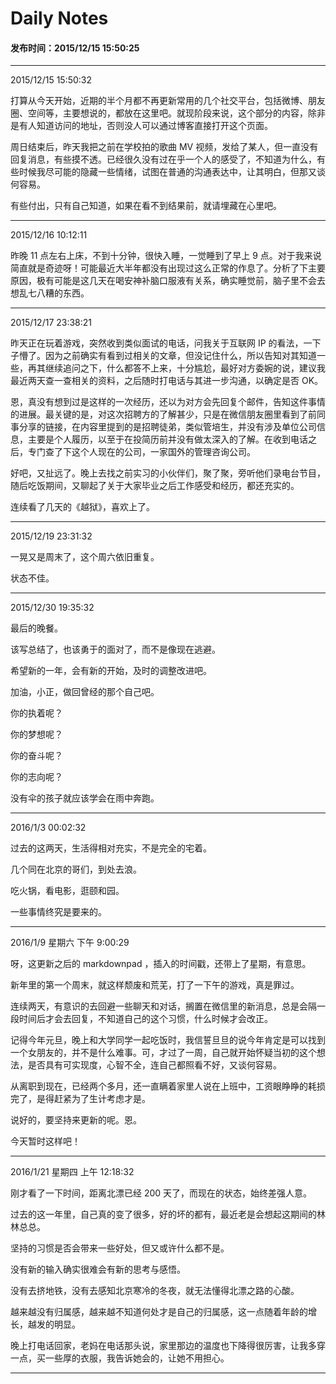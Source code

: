 Daily Notes
===

#### 发布时间：2015/12/15 15:50:25 

----------
2015/12/15 15:50:32  

打算从今天开始，近期的半个月都不再更新常用的几个社交平台，包括微博、朋友圈、空间等，主要想说的，都放在这里吧。就现阶段来说，这个部分的内容，除非是有人知道访问的地址，否则没人可以通过博客直接打开这个页面。

周日结束后，昨天我把之前在学校拍的歌曲 MV 视频，发给了某人，但一直没有回复消息，有些摸不透。已经很久没有过在乎一个人的感受了，不知道为什么，有些时候我尽可能的隐藏一些情绪，试图在普通的沟通表达中，让其明白，但那又谈何容易。

有些付出，只有自己知道，如果在看不到结果前，就请埋藏在心里吧。


----------
2015/12/16 10:12:11 

昨晚 11 点左右上床，不到十分钟，很快入睡，一觉睡到了早上 9 点。对于我来说简直就是奇迹呀！可能最近大半年都没有出现过这么正常的作息了。分析了下主要原因，极有可能是这几天在喝安神补脑口服液有关系，确实睡觉前，脑子里不会去想乱七八糟的东西。



----------
2015/12/17 23:38:21 

昨天正在玩着游戏，突然收到类似面试的电话，问我关于互联网 IP 的看法，一下子懵了。因为之前确实有看到过相关的文章，但没记住什么，所以告知对其知道一些，再其继续追问之下，什么都答不上来，十分尴尬，最好对方委婉的说，建议我最近两天查一查相关的资料，之后随时打电话与其进一步沟通，以确定是否 OK。

恩，真没有想到过是这样的一次经历，还以为对方会先回复个邮件，告知这件事情的进展。最关键的是，对这次招聘方的了解甚少，只是在微信朋友圈里看到了前同事分享的链接，在内容里提到的是招聘徒弟，类似管培生，并没有涉及单位公司信息，主要是个人履历，以至于在投简历前并没有做太深入的了解。在收到电话之后，专门查了下这个人现在的公司，一家国外的管理咨询公司。

好吧，又扯远了。晚上去找之前实习的小伙伴们，聚了聚，旁听他们录电台节目，随后吃饭期间，又聊起了关于大家毕业之后工作感受和经历，都还充实的。

连续看了几天的《越狱》，喜欢上了。

----------
2015/12/19 23:31:32 

一晃又是周末了，这个周六依旧重复。

状态不佳。

----------
2015/12/30 19:35:32 

最后的晚餐。

该写总结了，也该勇于的面对了，而不是像现在逃避。

希望新的一年，会有新的开始，及时的调整改进吧。

加油，小正，做回曾经的那个自己吧。

你的执着呢？

你的梦想呢？

你的奋斗呢？

你的志向呢？

没有伞的孩子就应该学会在雨中奔跑。

----------

2016/1/3 00:02:32

过去的这两天，生活得相对充实，不是完全的宅着。

几个同在北京的哥们，到处去浪。

吃火锅，看电影，逛颐和园。

一些事情终究是要来的。

----------
2016/1/9 星期六 下午 9:00:29 

呀，这更新之后的 markdownpad ，插入的时间戳，还带上了星期，有意思。

新年里的第一个周末，就这样颓废和荒芜，打了一下午的游戏，真是罪过。

连续两天，有意识的去回避一些聊天和对话，搁置在微信里的新消息，总是会隔一段时间后才会去回复，不知道自己的这个习惯，什么时候才会改正。

记得今年元旦，晚上和大学同学一起吃饭时，我信誓旦旦的说今年肯定是可以找到一个女朋友的，并不是什么难事。可，才过了一周，自己就开始怀疑当初的这个想法，是否具有可实现度，心智不全，连自己都照看不好，又谈何容易。

从离职到现在，已经两个多月，还一直瞒着家里人说在上班中，工资眼睁睁的耗损完了，是得赶紧为了生计考虑才是。

说好的，要坚持来更新的呢。恩。

今天暂时这样吧！


----------


2016/1/21 星期四 上午 12:18:32 

刚才看了一下时间，距离北漂已经 200 天了，而现在的状态，始终差强人意。

过去的这一年里，自己真的变了很多，好的坏的都有，最近老是会想起这期间的林林总总。

坚持的习惯是否会带来一些好处，但又或许什么都不是。

没有新的输入确实很难会有新的思考与感悟。

没有去挤地铁，没有去感知北京寒冷的冬夜，就无法懂得北漂之路的心酸。

越来越没有归属感，越来越不知道何处才是自己的归属感，这一点随着年龄的增长，越发的明显。

晚上打电话回家，老妈在电话那头说，家里那边的温度也下降得很厉害，让我多穿一点，买一些厚的衣服，我告诉她会的，让她不用担心。



----------


<!-- UY 在线评论代码-->
<div id="uyan_frame"></div>
<script type="text/javascript" src="http://v2.uyan.cc/code/uyan.js?uid=2076107"></script>
<!-- UY END -->
